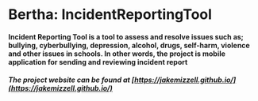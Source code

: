 # Bertha: IncidentReportingTool

#### Incident Reporting Tool is a tool to assess and resolve issues such as; bullying, cyberbullying, depression, alcohol, drugs, self-harm, violence and other issues in schools. In other words, the project is mobile application for sending and reviewing incident report

##### The project website can be found at [https://jakemizzell.github.io/](https://jakemizzell.github.io/)
